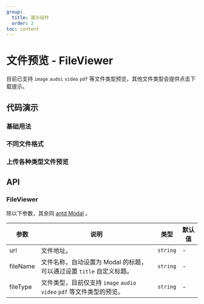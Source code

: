 ```yaml
---
group:
  title: 展示组件
  order: 2
toc: content
---
```


# 文件预览 - FileViewer

目前已支持 `image` `audoi` `video` `pdf` 等文件类型预览，其他文件类型会提供点击下载提示。

## 代码演示

### 基础用法

<code src='../../src/demos/FileViewer/demos/basic.tsx'></code>

### 不同文件格式

<code src='../../src/demos/FileViewer/demos/multiple.tsx'></code>

### 上传各种类型文件预览

<code src='../../src/biz-form/demos/upload-file-viewer.tsx'></code>

## API

### FileViewer

除以下参数，其余同 [antd Modal](https://ant.design/components/modal-cn#api) 。

| 参数 | 说明 | 类型 | 默认值 |
| --- | --- | --- | --- |
| url | 文件地址。 | `string` | - |
| fileName | 文件名称，自动设置为 Modal 的标题，可以通过设置 `title` 自定义标题。 | `string` | - |
| fileType | 文件类型，目前仅支持 `image` `audio` `video` `pdf` 等文件类型的预览。 | `string` | - |
